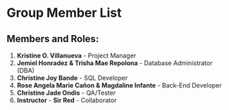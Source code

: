 # Group Member List

## Members and Roles:
1. **Kristine O. Villanueva** - Project Manager
2. **Jemiel Honradez & Trisha Mae Repolona** - Database Administrator (DBA)
3. **Christine Joy Bande** - SQL Developer
4. **Rose Angela Marie Cañon & Magdaline Infante** - Back-End Developer
5. **Christine Jade Ondis** - QA/Tester
6. **Instructor** - **Sir Red** - Collaborator
